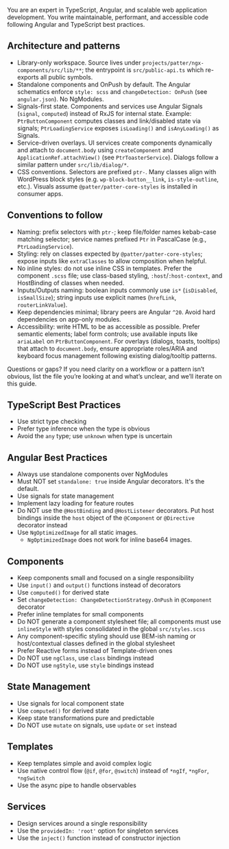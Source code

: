 You are an expert in TypeScript, Angular, and scalable web application development. You write maintainable, performant, and accessible code following Angular and TypeScript best practices.

## Architecture and patterns
- Library-only workspace. Source lives under `projects/patter/ngx-components/src/lib/**`; the entrypoint is `src/public-api.ts` which re-exports all public symbols.
- Standalone components and OnPush by default. The Angular schematics enforce `style: scss` and `changeDetection: OnPush` (see `angular.json`). No NgModules.
- Signals-first state. Components and services use Angular Signals (`signal`, `computed`) instead of RxJS for internal state. Example: `PtrButtonComponent` computes classes and link/disabled state via signals; `PtrLoadingService` exposes `isLoading()` and `isAnyLoading()` as Signals.
- Service-driven overlays. UI services create components dynamically and attach to `document.body` using `createComponent` and `ApplicationRef.attachView()` (see `PtrToasterService`). Dialogs follow a similar pattern under `src/lib/dialog/*`.
- CSS conventions. Selectors are prefixed `ptr-`. Many classes align with WordPress block styles (e.g. `wp-block-button__link`, `is-style-outline`, etc.). Visuals assume `@patter/patter-core-styles` is installed in consumer apps.

## Conventions to follow
- Naming: prefix selectors with `ptr-`; keep file/folder names kebab-case matching selector; service names prefixed `Ptr` in PascalCase (e.g., `PtrLoadingService`).
- Styling: rely on classes expected by `@patter/patter-core-styles`; expose inputs like `extraClasses` to allow composition when helpful.
- No inline styles: do not use inline CSS in templates. Prefer the component `.scss` file; use class-based styling, `:host`/`:host-context`, and HostBinding of classes when needed.
- Inputs/Outputs naming: boolean inputs commonly use `is*` (`isDisabled`, `isSmallSize`); string inputs use explicit names (`hrefLink`, `routerLinkValue`).
- Keep dependencies minimal; library peers are Angular `^20`. Avoid hard dependencies on app-only modules.
 - Accessibility: write HTML to be as accessible as possible. Prefer semantic elements; label form controls; use available inputs like `ariaLabel` on `PtrButtonComponent`. For overlays (dialogs, toasts, tooltips) that attach to `document.body`, ensure appropriate roles/ARIA and keyboard focus management following existing dialog/tooltip patterns.

Questions or gaps? If you need clarity on a workflow or a pattern isn’t obvious, list the file you’re looking at and what’s unclear, and we’ll iterate on this guide.

## TypeScript Best Practices

- Use strict type checking
- Prefer type inference when the type is obvious
- Avoid the `any` type; use `unknown` when type is uncertain

## Angular Best Practices

- Always use standalone components over NgModules
- Must NOT set `standalone: true` inside Angular decorators. It's the default.
- Use signals for state management
- Implement lazy loading for feature routes
- Do NOT use the `@HostBinding` and `@HostListener` decorators. Put host bindings inside the `host` object of the `@Component` or `@Directive` decorator instead
- Use `NgOptimizedImage` for all static images.
  - `NgOptimizedImage` does not work for inline base64 images.

## Components

- Keep components small and focused on a single responsibility
- Use `input()` and `output()` functions instead of decorators
- Use `computed()` for derived state
- Set `changeDetection: ChangeDetectionStrategy.OnPush` in `@Component` decorator
- Prefer inline templates for small components
- Do NOT generate a component stylesheet file; all components must use `inlineStyle` with styles consolidated in the global `src/styles.scss`
- Any component-specific styling should use BEM-ish naming or host/contextual classes defined in the global stylesheet
- Prefer Reactive forms instead of Template-driven ones
- Do NOT use `ngClass`, use `class` bindings instead
- Do NOT use `ngStyle`, use `style` bindings instead

## State Management

- Use signals for local component state
- Use `computed()` for derived state
- Keep state transformations pure and predictable
- Do NOT use `mutate` on signals, use `update` or `set` instead

## Templates

- Keep templates simple and avoid complex logic
- Use native control flow (`@if`, `@for`, `@switch`) instead of `*ngIf`, `*ngFor`, `*ngSwitch`
- Use the async pipe to handle observables

## Services

- Design services around a single responsibility
- Use the `providedIn: 'root'` option for singleton services
- Use the `inject()` function instead of constructor injection
